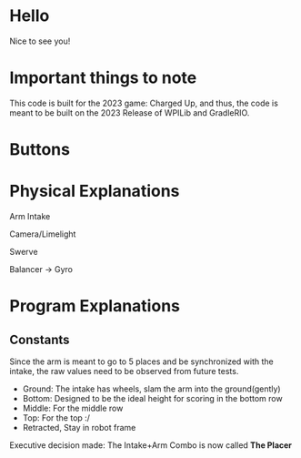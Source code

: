 # Hello
Nice to see you! 

# Important things to note
This code is built for the 2023 game: Charged Up, and thus, the code is meant to be built on the 2023 Release of WPILib and GradleRIO.

# Buttons

 
# Physical Explanations

Arm
Intake

Camera/Limelight

Swerve

Balancer -> Gyro

# Program Explanations

## Constants

Since the arm is meant to go to 5 places and be synchronized with the intake, the raw values need to be observed from future tests.

- Ground: The intake has wheels, slam the arm into the ground(gently)
- Bottom: Designed to be the ideal height for scoring in the bottom row
- Middle: For the middle row
- Top: For the top :/
- Retracted, Stay in robot frame

Executive decision made: The Intake+Arm Combo is now called **The Placer**